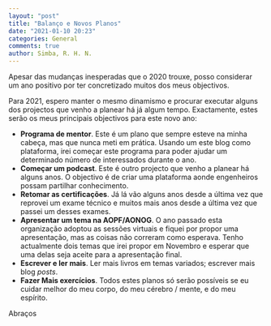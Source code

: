 ```yaml
---
layout: "post"
title: "Balanço e Novos Planos"
date: "2021-01-10 20:23"
categories: General
comments: true
author: Simba, R. H. N.
---
```


Apesar das mudanças inesperadas que o 2020  trouxe, posso considerar um ano positivo por ter concretizado muitos dos meus objectivos.

Para 2021, espero manter o mesmo dinamismo e procurar executar alguns dos projectos que venho a planear há já algum tempo. Exactamente, estes serão os meus principais objectivos para este novo ano:
- **Programa de mentor**. Este é um plano que sempre esteve na minha cabeça, mas que nunca meti em prática. Usando um este blog como plataforma, irei começar este programa para poder ajudar um determinado número de interessados durante o ano.
- **Começar um podcast**. Este é outro projecto que venho a planear há alguns anos. O objectivo é de criar uma plataforma aonde engenheiros possam partilhar conhecimento.
- **Retomar as certificações**. Já lá vão alguns anos desde a última vez que reprovei um exame técnico e muitos mais anos desde a última vez que passei um desses exames.
- **Apresentar um tema na AOPF/AONOG**. O ano passado esta organização adoptou as sessões virtuais e fiquei por propor uma apresentação, mas as coisas não correram como esperava. Tenho actualmente dois temas que irei propor em Novembro e esperar que uma delas seja aceite para a apresentação final.
- **Escrever e ler mais**. Ler mais livros em temas variados; escrever mais blog _posts_.
- **Fazer Mais exercícios**. Todos estes planos só serão possíveis se eu cuidar melhor do meu corpo, do meu cérebro / mente, e do meu espírito.

Abraços
